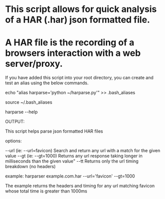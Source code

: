 # This script allows for quick analysis of a HAR (.har) json formatted file.
# A HAR file is the recording of a browsers interaction with a web server/proxy.

If you have added this script into your root directory, you can create and test an alias using the below commands.

echo "alias harparse='python ~/harparse.py'" >> .bash_aliases

source ~/.bash_aliases

harparse --help

OUTPUT:


This script helps parse json formatted HAR files

options: 

--url   (ie: --url=favicon) Search and return any url with a match for the given value
--gt    (ie: --gt=1000) Returns any url response taking longer in milliseconds than the given value"
--tt    Returns only the url timing breakdown (no headers)

example: harparser example.com.har --url='favicon' --gt=1000

The example returns the headers and timing for any url matching favicon whose total time is greater than 1000ms


